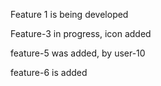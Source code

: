 Feature 1 is being developed

Feature-3 in progress, icon added

feature-5 was added, by user-10

feature-6 is added
